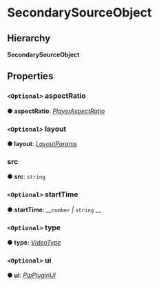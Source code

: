 # SecondarySourceObject

## Hierarchy

**SecondarySourceObject**

## Properties

### `<Optional>` aspectRatio <a id="aspectratio"></a>

**● aspectRatio**: [_PlayerAspectRatio_](./#playeraspectratio)

### `<Optional>` layout <a id="layout"></a>

**● layout**: [_LayoutParams_](../layoutplugin/layoutplugin.layoutparams.md)

### src <a id="src"></a>

**● src**: `string`

### `<Optional>` startTime <a id="starttime"></a>

**● startTime**:  __`number` _\|_ `string` __

### `<Optional>` type <a id="type"></a>

**● type**: [_VideoType_](./#videotype)

### `<Optional>` ui <a id="ui"></a>

**● ui**: [_PipPluginUI_](../pipplugin/pipplugin.pippluginui.md)

